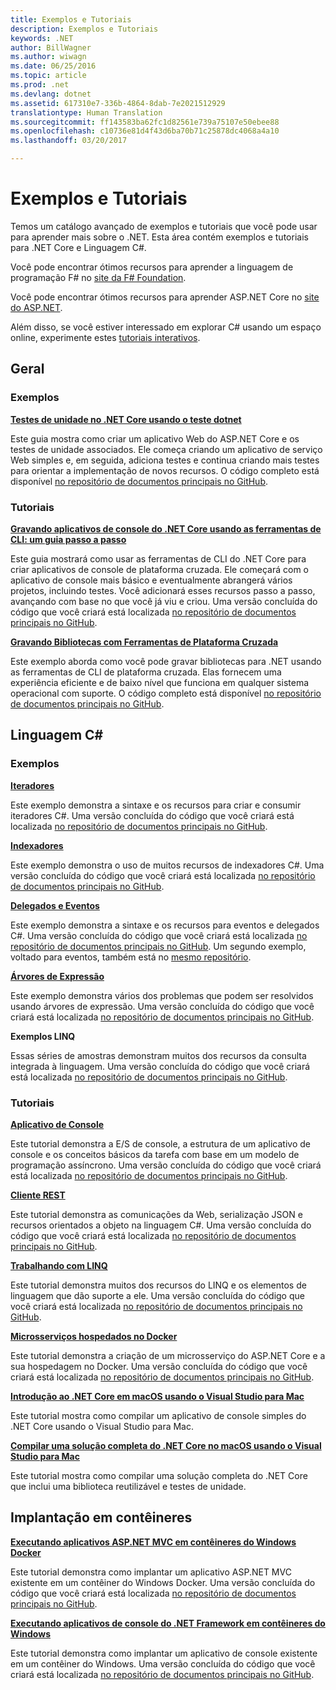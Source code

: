 ```yaml
---
title: Exemplos e Tutoriais
description: Exemplos e Tutoriais
keywords: .NET
author: BillWagner
ms.author: wiwagn
ms.date: 06/25/2016
ms.topic: article
ms.prod: .net
ms.devlang: dotnet
ms.assetid: 617310e7-336b-4864-8dab-7e2021512929
translationtype: Human Translation
ms.sourcegitcommit: ff143583ba62fc1d82561e739a75107e50ebee88
ms.openlocfilehash: c10736e81d4f43d6ba70b71c25878dc4068a4a10
ms.lasthandoff: 03/20/2017

---
```


# <a name="samples-and-tutorials"></a>Exemplos e Tutoriais

Temos um catálogo avançado de exemplos e tutoriais que você pode usar para aprender mais sobre o .NET. Esta área contém exemplos e tutoriais para .NET Core e Linguagem C#.

Você pode encontrar ótimos recursos para aprender a linguagem de programação F# no [site da F# Foundation](http://fsharp.org/learn.html). 

Você pode encontrar ótimos recursos para aprender ASP.NET Core no [site do ASP.NET](https://docs.microsoft.com/aspnet/core/tutorials/).

Além disso, se você estiver interessado em explorar C# usando um espaço online, experimente estes [tutoriais interativos](http://go.microsoft.com/fwlink/?LinkId=817234).

## <a name="general"></a>Geral

### <a name="samples"></a>Exemplos

**[Testes de unidade no .NET Core usando o teste dotnet](../core/testing/unit-testing-with-dotnet-test.md)**

Este guia mostra como criar um aplicativo Web do ASP.NET Core e os testes de unidade associados. Ele começa criando um aplicativo de serviço Web simples e, em seguida, adiciona testes e continua criando mais testes para orientar a implementação de novos recursos. O código completo está disponível [no repositório de documentos principais no GitHub](https://github.com/dotnet/docs/tree/master/samples/core/getting-started/unit-testing-using-dotnet-test).

### <a name="tutorials"></a>Tutoriais

**[Gravando aplicativos de console do .NET Core usando as ferramentas de CLI: um guia passo a passo](../core/tutorials/using-with-xplat-cli.md)**

Este guia mostrará como usar as ferramentas de CLI do .NET Core para criar aplicativos de console de plataforma cruzada.  Ele começará com o aplicativo de console mais básico e eventualmente abrangerá vários projetos, incluindo testes. Você adicionará esses recursos passo a passo, avançando com base no que você já viu e criou. Uma versão concluída do código que você criará está localizada [no repositório de documentos principais no GitHub](https://github.com/dotnet/docs/tree/master/samples/core/console-apps).

**[Gravando Bibliotecas com Ferramentas de Plataforma Cruzada](../core/tutorials/libraries.md)**

Este exemplo aborda como você pode gravar bibliotecas para .NET usando as ferramentas de CLI de plataforma cruzada.  Elas fornecem uma experiência eficiente e de baixo nível que funciona em qualquer sistema operacional com suporte.
O código completo está disponível [no repositório de documentos principais no GitHub](https://github.com/dotnet/docs/tree/master/samples/framework/libraries/frameworks-library).

## <a name="c-language"></a>Linguagem C#

### <a name="samples"></a>Exemplos

**[Iteradores](../csharp/iterators.md)**

Este exemplo demonstra a sintaxe e os recursos para criar e consumir iteradores C#. Uma versão concluída do código que você criará está localizada [no repositório de documentos principais no GitHub](https://github.com/dotnet/docs/tree/master/samples/csharp/iterators).

**[Indexadores](../csharp/indexers.md)**

Este exemplo demonstra o uso de muitos recursos de indexadores C#. Uma versão concluída do código que você criará está localizada [no repositório de documentos principais no GitHub](https://github.com/dotnet/docs/tree/master/samples/csharp/indexers).

**[Delegados e Eventos](../csharp/delegates-events.md)**

Este exemplo demonstra a sintaxe e os recursos para eventos e delegados C#. Uma versão concluída do código que você criará está localizada [no repositório de documentos principais no GitHub](https://github.com/dotnet/docs/tree/master/samples/csharp/delegates-and-events). Um segundo exemplo, voltado para eventos, também está no [mesmo repositório](https://github.com/dotnet/docs/tree/master/samples/csharp/events).

**[Árvores de Expressão](../csharp/expression-trees.md)**

Este exemplo demonstra vários dos problemas que podem ser resolvidos usando árvores de expressão. Uma versão concluída do código que você criará está localizada [no repositório de documentos principais no GitHub](https://github.com/dotnet/docs/tree/master/samples/csharp/expression-trees).

**Exemplos LINQ**

Essas séries de amostras demonstram muitos dos recursos da consulta integrada à linguagem.  Uma versão concluída do código que você criará está localizada [no repositório de documentos principais no GitHub](https://github.com/dotnet/docs/tree/master/samples/core/linq/csharp).

### <a name="tutorials"></a>Tutoriais

**[Aplicativo de Console](../csharp/tutorials/console-teleprompter.md)**

Este tutorial demonstra a E/S de console, a estrutura de um aplicativo de console e os conceitos básicos da tarefa com base em um modelo de programação assíncrono. Uma versão concluída do código que você criará está localizada [no repositório de documentos principais no GitHub](https://github.com/dotnet/docs/tree/master/samples/csharp/getting-started/console-teleprompter).

**[Cliente REST](../csharp/tutorials/console-webapiclient.md)**

Este tutorial demonstra as comunicações da Web, serialização JSON e recursos orientados a objeto na linguagem C#. Uma versão concluída do código que você criará está localizada [no repositório de documentos principais no GitHub](https://github.com/dotnet/docs/tree/master/samples/csharp/getting-started/console-webapiclient).

**[Trabalhando com LINQ](../csharp/tutorials/working-with-linq.md)**

Este tutorial demonstra muitos dos recursos do LINQ e os elementos de linguagem que dão suporte a ele. Uma versão concluída do código que você criará está localizada [no repositório de documentos principais no GitHub](https://github.com/dotnet/docs/tree/master/samples/csharp/getting-started/console-linq).

**[Microsserviços hospedados no Docker](../csharp/tutorials/microservices.md)**

Este tutorial demonstra a criação de um microsserviço do ASP.NET Core e a sua hospedagem no Docker. Uma versão concluída do código que você criará está localizada [no repositório de documentos principais no GitHub](https://github.com/dotnet/docs/tree/master/samples/csharp/getting-started/WeatherMicroservice).

**[Introdução ao .NET Core em macOS usando o Visual Studio para Mac](../core/tutorials/using-on-mac-vs.md)**

Este tutorial mostra como compilar um aplicativo de console simples do .NET Core usando o Visual Studio para Mac.

**[Compilar uma solução completa do .NET Core no macOS usando o Visual Studio para Mac](../core/tutorials/using-on-mac-vs-full-solution.md)**

Este tutorial mostra como compilar uma solução completa do .NET Core que inclui uma biblioteca reutilizável e testes de unidade.

## <a name="deploying-to-containers"></a>Implantação em contêineres

**[Executando aplicativos ASP.NET MVC em contêineres do Windows Docker](../framework/docker/aspnetmvc.md)**

Este tutorial demonstra como implantar um aplicativo ASP.NET MVC existente em um contêiner do Windows Docker.
Uma versão concluída do código que você criará está localizada [no repositório de documentos principais no GitHub](https://github.com/dotnet/docs/tree/master/samples/framework/docker/MVCRandomAnswerGenerator).

**[Executando aplicativos de console do .NET Framework em contêineres do Windows](../framework/docker/console.md)**

Este tutorial demonstra como implantar um aplicativo de console existente em um contêiner do Windows. Uma versão concluída do código que você criará está localizada [no repositório de documentos principais no GitHub](https://github.com/dotnet/docs/tree/master/samples/framework/docker/ConsoleRandomAnswerGenerator).
